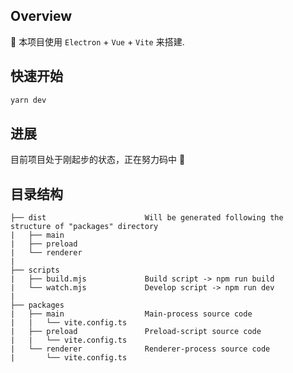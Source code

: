 ## Overview

🥳 本项目使用 `Electron` + `Vue` + `Vite` 来搭建.

## 快速开始

```sh
yarn dev
```

## 进展

目前项目处于刚起步的状态，正在努力码中 🤡

## 目录结构

```tree
├── dist                      Will be generated following the structure of "packages" directory
|   ├── main
|   ├── preload
|   └── renderer
|
├── scripts
|   ├── build.mjs             Build script -> npm run build
|   └── watch.mjs             Develop script -> npm run dev
|
├── packages
|   ├── main                  Main-process source code
|   |   └── vite.config.ts
|   ├── preload               Preload-script source code
|   |   └── vite.config.ts
|   └── renderer              Renderer-process source code
|       └── vite.config.ts
```
